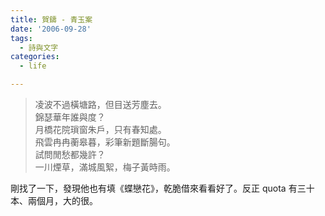 ```yaml
---
title: 賀鑄 - 青玉案
date: '2006-09-28'
tags:
  - 詩與文字
categories:
  - life

---
```

> 凌波不過橫塘路，但目送芳塵去。  
> 錦瑟華年誰與度？  
> 月橋花院瑣窗朱戶，只有春知處。  
> 飛雲冉冉蘅皋暮，彩筆新題斷腸句。  
> 試問閒愁都幾許？  
> 一川煙草，滿城風絮，梅子黃時雨。

  
  
剛找了一下，發現他也有填《蝶戀花》，乾脆借來看看好了。反正 quota 有三十本、兩個月，大的很。